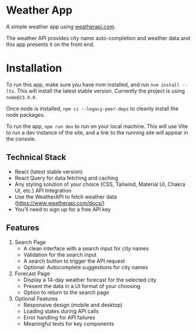 # Weather App

A simple weather app using [weatherapi.com](https://www.weatherapi.com/).

The weather API provides city name auto-completion and weather data and this app presents it on the front end.

# Installation

To run this app, make sure you have nvm installed, and run `nvm install --lts`. This will install the latest stable version. Currently the project is using `node@23.9.0`.

Once node is installed, `npm ci --legacy-peer-deps` to cleanly install the node packages.

To run the app, `npm run dev` to run on your local machine. This will use Vite to run a dev instance of the site, and a link to the running site will appear in the console.

## Technical Stack

- React (latest stable version)
- React Query for data fetching and caching
- Any styling solution of your choice (CSS, Tailwind, Material UI, Chakra UI, etc.) API Integration
- Use the WeatherAPI to fetch weather data (https://www.weatherapi.com/docs/)
- You'll need to sign up for a free API key

## Features

1. Search Page
   - A clean interface with a search input for city names
   - Validation for the search input
   - A search button to trigger the API request
   - Optional: Autocomplete suggestions for city names
2. Forecast Page
   - Display a 14-day weather forecast for the selected city
   - Present the data in a UI format of your choosing
   - Option to return to the search page
3. Optional Features
   - Responsive design (mobile and desktop)
   - Loading states during API calls
   - Error handling for API failures
   - Meaningful tests for key components
